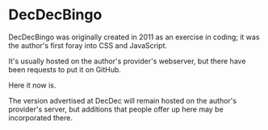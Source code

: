 # DecDecBingo
DecDecBingo was originally created in 2011 as an exercise in coding; it was the author's first foray into CSS and JavaScript.

It's usually hosted on the author's provider's webserver, but there have been requests to put it on GitHub.

Here it now is.

The version advertised at DecDec will remain hosted on the author's provider's server, but additions that people offer up here may be incorporated there.
